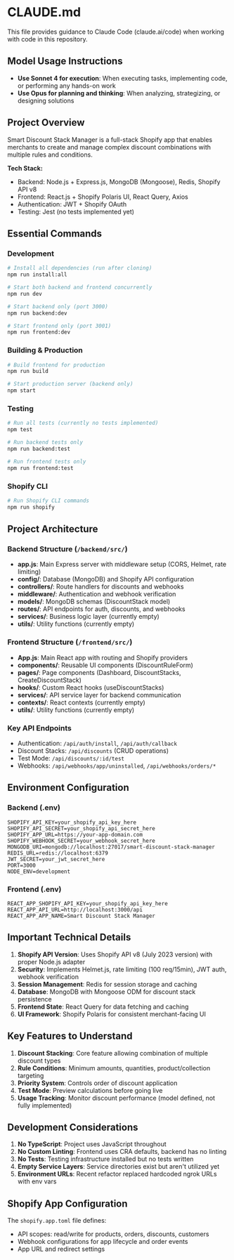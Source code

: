 # CLAUDE.md

This file provides guidance to Claude Code (claude.ai/code) when working with code in this repository.

## Model Usage Instructions

- **Use Sonnet 4 for execution**: When executing tasks, implementing code, or performing any hands-on work
- **Use Opus for planning and thinking**: When analyzing, strategizing, or designing solutions

## Project Overview

Smart Discount Stack Manager is a full-stack Shopify app that enables merchants to create and manage complex discount combinations with multiple rules and conditions.

**Tech Stack:**
- Backend: Node.js + Express.js, MongoDB (Mongoose), Redis, Shopify API v8
- Frontend: React.js + Shopify Polaris UI, React Query, Axios
- Authentication: JWT + Shopify OAuth
- Testing: Jest (no tests implemented yet)

## Essential Commands

### Development
```bash
# Install all dependencies (run after cloning)
npm run install:all

# Start both backend and frontend concurrently
npm run dev

# Start backend only (port 3000)
npm run backend:dev

# Start frontend only (port 3001)
npm run frontend:dev
```

### Building & Production
```bash
# Build frontend for production
npm run build

# Start production server (backend only)
npm start
```

### Testing
```bash
# Run all tests (currently no tests implemented)
npm test

# Run backend tests only
npm run backend:test

# Run frontend tests only
npm run frontend:test
```

### Shopify CLI
```bash
# Run Shopify CLI commands
npm run shopify
```

## Project Architecture

### Backend Structure (`/backend/src/`)
- **app.js**: Main Express server with middleware setup (CORS, Helmet, rate limiting)
- **config/**: Database (MongoDB) and Shopify API configuration
- **controllers/**: Route handlers for discounts and webhooks
- **middleware/**: Authentication and webhook verification
- **models/**: MongoDB schemas (DiscountStack model)
- **routes/**: API endpoints for auth, discounts, and webhooks
- **services/**: Business logic layer (currently empty)
- **utils/**: Utility functions (currently empty)

### Frontend Structure (`/frontend/src/`)
- **App.js**: Main React app with routing and Shopify providers
- **components/**: Reusable UI components (DiscountRuleForm)
- **pages/**: Page components (Dashboard, DiscountStacks, CreateDiscountStack)
- **hooks/**: Custom React hooks (useDiscountStacks)
- **services/**: API service layer for backend communication
- **contexts/**: React contexts (currently empty)
- **utils/**: Utility functions (currently empty)

### Key API Endpoints
- Authentication: `/api/auth/install`, `/api/auth/callback`
- Discount Stacks: `/api/discounts` (CRUD operations)
- Test Mode: `/api/discounts/:id/test`
- Webhooks: `/api/webhooks/app/uninstalled`, `/api/webhooks/orders/*`

## Environment Configuration

### Backend (.env)
```
SHOPIFY_API_KEY=your_shopify_api_key_here
SHOPIFY_API_SECRET=your_shopify_api_secret_here
SHOPIFY_APP_URL=https://your-app-domain.com
SHOPIFY_WEBHOOK_SECRET=your_webhook_secret_here
MONGODB_URI=mongodb://localhost:27017/smart-discount-stack-manager
REDIS_URL=redis://localhost:6379
JWT_SECRET=your_jwt_secret_here
PORT=3000
NODE_ENV=development
```

### Frontend (.env)
```
REACT_APP_SHOPIFY_API_KEY=your_shopify_api_key_here
REACT_APP_API_URL=http://localhost:3000/api
REACT_APP_APP_NAME=Smart Discount Stack Manager
```

## Important Technical Details

1. **Shopify API Version**: Uses Shopify API v8 (July 2023 version) with proper Node.js adapter
2. **Security**: Implements Helmet.js, rate limiting (100 req/15min), JWT auth, webhook verification
3. **Session Management**: Redis for session storage and caching
4. **Database**: MongoDB with Mongoose ODM for discount stack persistence
5. **Frontend State**: React Query for data fetching and caching
6. **UI Framework**: Shopify Polaris for consistent merchant-facing UI

## Key Features to Understand

1. **Discount Stacking**: Core feature allowing combination of multiple discount types
2. **Rule Conditions**: Minimum amounts, quantities, product/collection targeting
3. **Priority System**: Controls order of discount application
4. **Test Mode**: Preview calculations before going live
5. **Usage Tracking**: Monitor discount performance (model defined, not fully implemented)

## Development Considerations

1. **No TypeScript**: Project uses JavaScript throughout
2. **No Custom Linting**: Frontend uses CRA defaults, backend has no linting
3. **No Tests**: Testing infrastructure installed but no tests written
4. **Empty Service Layers**: Service directories exist but aren't utilized yet
5. **Environment URLs**: Recent refactor replaced hardcoded ngrok URLs with env vars

## Shopify App Configuration

The `shopify.app.toml` file defines:
- API scopes: read/write for products, orders, discounts, customers
- Webhook configurations for app lifecycle and order events
- App URL and redirect settings